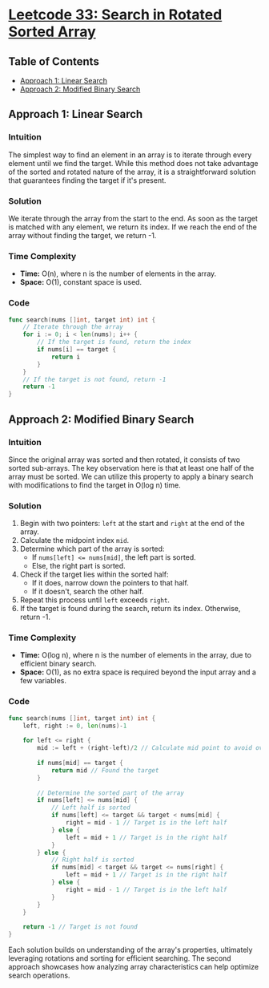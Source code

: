 # [Leetcode 33: Search in Rotated Sorted Array](https://leetcode.com/problems/search-in-rotated-sorted-array/)

## Table of Contents
- [Approach 1: Linear Search](#approach-1-linear-search)
- [Approach 2: Modified Binary Search](#approach-2-modified-binary-search)

## Approach 1: Linear Search

### Intuition
The simplest way to find an element in an array is to iterate through every element until we find the target. While this method does not take advantage of the sorted and rotated nature of the array, it is a straightforward solution that guarantees finding the target if it's present.

### Solution
We iterate through the array from the start to the end. As soon as the target is matched with any element, we return its index. If we reach the end of the array without finding the target, we return -1.

### Time Complexity
- **Time:** O(n), where n is the number of elements in the array.
- **Space:** O(1), constant space is used.

### Code
```go
func search(nums []int, target int) int {
    // Iterate through the array
    for i := 0; i < len(nums); i++ {
        // If the target is found, return the index
        if nums[i] == target {
            return i
        }
    }
    // If the target is not found, return -1
    return -1
}
```

## Approach 2: Modified Binary Search

### Intuition
Since the original array was sorted and then rotated, it consists of two sorted sub-arrays. The key observation here is that at least one half of the array must be sorted. We can utilize this property to apply a binary search with modifications to find the target in O(log n) time.

### Solution
1. Begin with two pointers: `left` at the start and `right` at the end of the array.
2. Calculate the midpoint index `mid`.
3. Determine which part of the array is sorted:
   - If `nums[left] <= nums[mid]`, the left part is sorted.
   - Else, the right part is sorted.
4. Check if the target lies within the sorted half:
   - If it does, narrow down the pointers to that half.
   - If it doesn't, search the other half.
5. Repeat this process until `left` exceeds `right`.
6. If the target is found during the search, return its index. Otherwise, return -1.

### Time Complexity
- **Time:** O(log n), where n is the number of elements in the array, due to efficient binary search.
- **Space:** O(1), as no extra space is required beyond the input array and a few variables.

### Code
```go
func search(nums []int, target int) int {
    left, right := 0, len(nums)-1
    
    for left <= right {
        mid := left + (right-left)/2 // Calculate mid point to avoid overflow
        
        if nums[mid] == target {
            return mid // Found the target
        }
        
        // Determine the sorted part of the array
        if nums[left] <= nums[mid] {
            // Left half is sorted
            if nums[left] <= target && target < nums[mid] {
                right = mid - 1 // Target is in the left half
            } else {
                left = mid + 1 // Target is in the right half
            }
        } else {
            // Right half is sorted
            if nums[mid] < target && target <= nums[right] {
                left = mid + 1 // Target is in the right half
            } else {
                right = mid - 1 // Target is in the left half
            }
        }
    }
    
    return -1 // Target is not found
}
```

Each solution builds on understanding of the array's properties, ultimately leveraging rotations and sorting for efficient searching. The second approach showcases how analyzing array characteristics can help optimize search operations.

